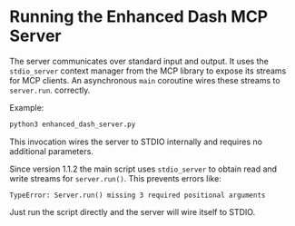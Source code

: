 # Running the Enhanced Dash MCP Server

The server communicates over standard input and output. It uses the
`stdio_server` context manager from the MCP library to expose its streams
for MCP clients. An asynchronous `main` coroutine wires these streams to
`server.run`.
correctly.

Example:

```bash
python3 enhanced_dash_server.py
```

This invocation wires the server to STDIO internally and requires no
additional parameters.

Since version 1.1.2 the main script uses `stdio_server` to obtain read and
write streams for `server.run()`. This prevents errors like:

```
TypeError: Server.run() missing 3 required positional arguments
```

Just run the script directly and the server will wire itself to STDIO.

